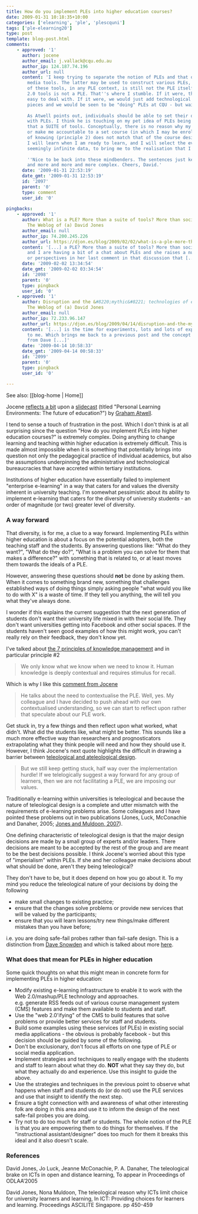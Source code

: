 ```yaml
---
title: How do you implement PLEs into higher education courses?
date: 2009-01-31 10:18:35+10:00
categories: ['elearning', 'ple', 'plescquni']
tags: ['ple-elearning20']
type: post
template: blog-post.html
comments:
    - approved: '1'
      author: jocene
      author_email: j.vallack@cqu.edu.au
      author_ip: 124.187.74.196
      author_url: null
      content: 'I keep trying to separate the notion of PLEs and that of Web 2.0 social
        media tools. The latter may be used to construct various PLEs, but  even the sum
        of these tools, in any PLE context, is still not the PLE itself. A suite of Web
        2.0 tools is not a PLE. That''s where I stumble. If it were, then PLEs would be
        easy to deal with. If it were, we would just add technological bits and pedagogical
        pieces and we would be seen to be "doing" PLEs at CQU - but wait, there''s more:
    
        As Atwell points out, individuals should be able to set their own learning goals
        with PLEs. I think he is touching on my pet idea of PLEs being more of a concept
        that a SUITE of tools. Conceptually, there is no reason why my PLE needs to service,
        or make me accountable to a set course (in which I may be enrolled) if my way
        of knowing (principle 2) does not match that of the course designer. Conceptually,
        I will learn when I am ready to learn, and I will select the evidence I need from
        seemingly infinite data, to bring me to the realisation that I know something.
    
        ''Nice to be back into these mindbenders. The sentences just keep getting longer
        and more and more and more complex. Cheers, David.'
      date: '2009-01-31 22:53:19'
      date_gmt: '2009-01-31 12:53:19'
      id: '2097'
      parent: '0'
      type: comment
      user_id: '0'
    
pingbacks:
    - approved: '1'
      author: What is a PLE? More than a suite of tools? More than social media? &laquo;
        The Weblog of (a) David Jones
      author_email: null
      author_ip: 74.200.245.226
      author_url: https://djon.es/blog/2009/02/02/what-is-a-ple-more-than-a-suite-of-tools-more-than-social-media/
      content: '[...] a PLE? More than a suite of tools? More than social&nbsp;media?  Jocene
        and I are having a bit of a chat about PLEs and she raises a number of questions
        or perspectives in her last comment in that discussion that [...]'
      date: '2009-02-02 13:34:54'
      date_gmt: '2009-02-02 03:34:54'
      id: '2098'
      parent: '0'
      type: pingback
      user_id: '0'
    - approved: '1'
      author: Disruption and the &#8220;mythic&#8221; technologies of education &laquo;
        The Weblog of (a) David Jones
      author_email: null
      author_ip: 72.233.96.147
      author_url: https://djon.es/blog/2009/04/14/disruption-and-the-mythic-technologies-of-education/
      content: '[...] is the time for experiments, lots and lots of experiments&#8221;
        to me. Which brings me back to a previous post and the concept of safe-fail design
        from Dave [...]'
      date: '2009-04-14 10:58:33'
      date_gmt: '2009-04-14 00:58:33'
      id: '2099'
      parent: '0'
      type: pingback
      user_id: '0'
    
---
```


See also: [[blog-home | Home]]

Jocene [reflects a bit](http://jocene.edublogs.org/2009/01/29/implementing-ples-like-we-are-supposed-to/) upon a [slidecast](http://www.pontydysgu.org/2009/01/personal-learning-environments-the-slidecast/) (titled "Personal Learning Environments: The future of education?") by [Graham Atwell](http://www.pontydysgu.org/blogs/waleswideweb/).

I tend to sense a touch of frustration in the post. Which I don't think is at all surprising since the question "How do you implement PLEs into higher education courses?" is extremely complex. Doing anything to change learning and teaching within higher education is extremely difficult. This is made almost impossible when it is something that potentially brings into question not only the pedagogical practice of individual academics, but also the assumptions underpinning the administrative and technological bureaucracies that have accreted within tertiary institutions.

Institutions of higher education have essentially failed to implement "enterprise e-learning" in a way that caters for and values the diversity inherent in university teaching. I'm somewhat pessimistic about its ability to implement e-learning that caters for the diversity of university students - an order of magnitude (or two) greater level of diversity.

### A way forward

That diversity, is for me, a clue to a way forward. Implementing PLEs within higher education is about a focus on the potential adopters, both the teaching staff and the students. By answering questions like: "What do they want?", "What do they do?", "What is a problem you can solve for them that makes a difference?" with something that is related to, or at least moves them towards the ideals of a PLE.

However, answering these questions should **not** be done by asking them. When it comes to something brand new, something that challenges established ways of doing things simply asking people "what would you like to do with X" is a waste of time. If they tell you anything, the will tell you what they've always done.

I wonder if this explains the current suggestion that the next generation of students don't want their university life mixed in with their social life. They don't want universities getting into Facebook and other social spaces. If the students haven't seen good examples of how this might work, you can't really rely on their feedback, they don't know yet.

I've talked about [the 7 principles of knowledge management](/blog2/2009/01/09/seven-principles-of-knowledge-management-and-applications-to-e-learning-curriculum-design-and-lt-in-universities/) and in particular principle #2

> We only know what we know when we need to know it. Human knowledge is deeply contextual and requires stimulus for recall.

Which is why I like this [comment from Jocene](http://jocene.edublogs.org/2009/01/29/implementing-ples-like-we-are-supposed-to/)

> He talks about the need to contextualise the PLE. Well, yes. My colleague and I have decided to push ahead with our own contextualised understanding, so we can start to reflect upon rather that speculate about our PLE work.

Get stuck in, try a few things and then reflect upon what worked, what didn't. What did the students like, what might be better. This sounds like a much more effective way than researchers and prognosticators extrapolating what they think people will need and how they should use it. However, I think Jocene's next quote highlights the difficult in drawing a barrier between [teleological and ateleological design](/blog2/publications/the-teleological-brake-on-icts-in-open-and-distance-learning/).

> But we still keep getting stuck, half way over the implementation hurdle! If we telelogically suggest a way forward for any group of learners, then we are not facilitating a PLE, we are imposing our values.

Traditionally e-learning within universities is teleological and because the nature of teleological design is a complete and utter mismatch with the requirements of e-learning problems arise. Some colleagues and I have pointed these problems out in two publications (Jones, Luck, McConachie and Danaher, 2005; [Jones and Muldoon, 2007](/blog2/publications/the-teleological-reason-why-icts-limit-choice-for-university-learners-and-learning/)).

One defining characteristic of teleological design is that the major design decisions are made by a small group of experts and/or leaders. There decisions are meant to be accepted by the rest of the group and are meant to be the best decisions possible. I think Jocene's worried about this type of "imperialism" within PLEs. If she and her colleague make decisions about what should be done, aren't they being teleological?

They don't have to be, but it does depend on how you go about it. To my mind you reduce the teleological nature of your decisions by doing the following

- make small changes to existing practice;
- ensure that the changes solve problems or provide new services that will be valued by the participants;
- ensure that you will learn lessons/try new things/make different mistakes than you have before;

i.e. you are doing safe-fail probes rather than fail-safe design. This is a distinction from [Dave Snowden](http://www.cognitive-edge.com/blogs/dave/2007/11/safefail_probes.php) and which is talked about more [here](http://narrativelab.co.za/index.php?q=node/35).

### What does that mean for PLEs in higher education

Some quick thoughts on what this might mean in concrete form for implementing PLEs in higher education:

- Modify existing e-learning infrastructure to enable it to work with the Web 2.0/mashup/PLE technology and approaches.  
    e.g. generate RSS feeds out of various course management system (CMS) features and make them available to students and staff.
- Use the "web 2.0'ifying" of the CMS to build features that solve problems or provide better services for staff and students.
- Build some examples using these services (of PLEs) in existing social media applications - the obvious is probably facebook - but this decision should be guided by some of the following.
- Don't be exclusionary, don't focus all efforts on one type of PLE or social media application.
- Implement strategies and techniques to really engage with the students and staff to learn about what they do. **NOT** what they say they do, but what they actually do and experience. Use this insight to guide the above.
- Use the strategies and techniques in the previous point to observe what happens when staff and students do (or do not) use the PLE services and use that insight to identify the next step.
- Ensure a tight connection with and awareness of what other interesting folk are doing in this area and use it to inform the design of the next safe-fail probes you are doing.
- Try not to do too much for staff or students. The whole notion of the PLE is that you are empowering them to do things for themselves. If the "instructional assistant/designer" does too much for them it breaks this ideal and it also doesn't scale.

### References

David Jones, Jo Luck, Jeanne McConachie, P. A. Danaher, The teleological brake on ICTs in open and distance learning, To appear in Proceedings of ODLAA’2005

David Jones, Nona Muldoon, The teleological reason why ICTs limit choice for university learners and learning, In ICT: Providing choices for learners and learning. Proceedings ASCILITE Singapore. pp 450-459